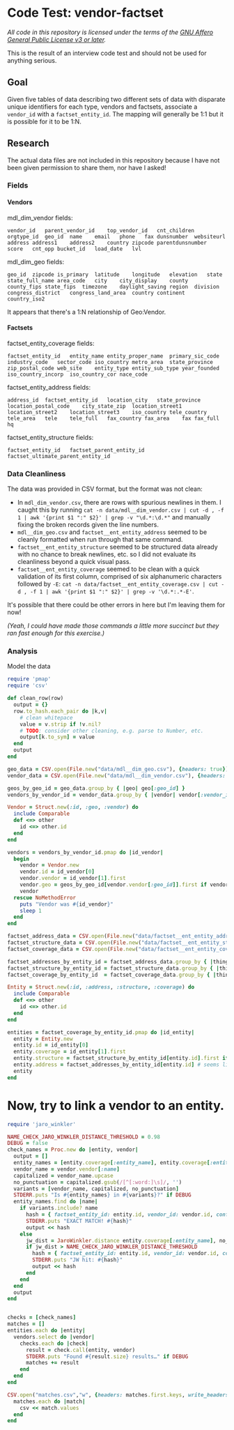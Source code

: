 # Code Test: vendor-factset

_All code in this repository is licensed under the terms of the [GNU Affero General Public License v3 or later](https://spdx.org/licenses/AGPL-3.0-or-later.html)._

This is the result of an interview code test and should not be used for anything serious.

## Goal

Given five tables of data describing two different sets of data with disparate unique identifiers for each type, vendors and factsets, associate a `vendor_id` with a `factset_entity_id`. The mapping will generally be 1:1 but it is possible for it to be 1:N.

## Research

The actual data files are not included in this repository because I have not been given permission to share them, nor have I asked!

### Fields

#### Vendors

mdl_dim_vendor fields:

```
vendor_id	parent_vendor_id	top_vendor_id	cnt_children	orgtype_id	geo_id	name	email	phone	fax	dunsnumber	websiteurl	address	address1	address2	country	zipcode	parentdunsnumber	score	cnt_opp	bucket_id	load_date	lvl
```

mdl_dim_geo fields:

```
geo_id	zipcode	is_primary	latitude	longitude	elevation	state	state_full_name	area_code	city	city_display	county	county_fips	state_fips	timezone	daylight_saving	region	division	congress_district	congress_land_area	country	continent	country_iso2
```

It appears that there's a 1:N relationship of Geo:Vendor.

#### Factsets

factset_entity_coverage fields:

```
factset_entity_id	entity_name	entity_proper_name	primary_sic_code	industry_code	sector_code	iso_country	metro_area	state_province	zip_postal_code	web_site	entity_type	entity_sub_type	year_founded	iso_country_incorp	iso_country_cor	nace_code
```

factset_entity_address fields:

```
address_id	factset_entity_id	location_city	state_province	location_postal_code	city_state_zip	location_street1	location_street2	location_street3	iso_country	tele_country	tele_area	tele	tele_full	fax_country	fax_area	fax	fax_full	hq
```

factset_entity_structure fields:

```
factset_entity_id	factset_parent_entity_id	factset_ultimate_parent_entity_id
```

### Data Cleanliness

The data was provided in CSV format, but the format was not clean: 

* In `mdl_dim_vendor.csv`, there are rows with spurious newlines in them. I caught this by running `cat -n data/mdl__dim_vendor.csv | cut -d , -f 1 | awk '{print $1 ":" $2}' | grep -v "\d.*:\d.*"` and manually fixing the broken records given the line numbers.
* `mdl__dim_geo.csv` and `factset__ent_entity_address` seemed to be cleanly formatted when run through that same command.
* `factset__ent_entity_structure` seemed to be structured data already with no chance to break newlines, etc. so I did not evaluate its cleanliness beyond a quick visual pass.
* `factset__ent_entity_coverage` seemed to be clean with a quick validation of its first column, comprised of six alphanumeric characters followed by `-E`: `cat -n data/factset__ent_entity_coverage.csv | cut -d , -f 1 | awk '{print $1 ":" $2}' | grep -v '\d.*:.*-E'`.

It's possible that there could be other errors in here but I'm leaving them for now!

_(Yeah, I could have made those commands a little more succinct but they ran fast enough for this exercise.)_

### Analysis

Model the data

```ruby
require 'pmap'
require 'csv'

def clean_row(row)
  output = {}
  row.to_hash.each_pair do |k,v| 
    # clean whitepace
    value = v.strip if !v.nil?
    # TODO: consider other cleaning, e.g. parse to Number, etc.
    output[k.to_sym] = value
  end
  output
end

geo_data = CSV.open(File.new("data/mdl__dim_geo.csv"), {headers: true}).pmap { |row| clean_row(row) } 
vendor_data = CSV.open(File.new("data/mdl__dim_vendor.csv"), {headers: true}).pmap { |row| clean_row(row) } 

geos_by_geo_id = geo_data.group_by { |geo| geo[:geo_id] }
vendors_by_vendor_id = vendor_data.group_by { |vendor| vendor[:vendor_id] }

Vendor = Struct.new(:id, :geo, :vendor) do 
  include Comparable
  def <=> other
    id <=> other.id
  end
end

vendors = vendors_by_vendor_id.pmap do |id_vendor|
  begin
    vendor = Vendor.new
    vendor.id = id_vendor[0]
    vendor.vendor = id_vendor[1].first
    vendor.geo = geos_by_geo_id[vendor.vendor[:geo_id]].first if vendor.vendor[:geo_id] && geos_by_geo_id[vendor.vendor[:geo_id]]
    vendor
  rescue NoMethodError
    puts "Vendor was #{id_vendor}"
    sleep 1
  end
end

factset_address_data = CSV.open(File.new("data/factset__ent_entity_address.csv"), {headers: true}).pmap { |row| clean_row(row) }
factset_structure_data = CSV.open(File.new("data/factset__ent_entity_structure.csv"), {headers: true}).pmap { |row| clean_row(row) }
factset_coverage_data = CSV.open(File.new("data/factset__ent_entity_coverage.csv"), {headers: true}).pmap { |row| clean_row(row) }

factset_addresses_by_entity_id = factset_address_data.group_by { |thing| thing[:factset_entity_id] }
factset_structure_by_entity_id = factset_structure_data.group_by { |thing| thing[:factset_entity_id] }
factset_coverage_by_entity_id  = factset_coverage_data.group_by { |thing| thing[:factset_entity_id] }

Entity = Struct.new(:id, :address, :structure, :coverage) do
  include Comparable
  def <=> other
    id <=> other.id
  end
end

entities = factset_coverage_by_entity_id.pmap do |id_entity|
  entity = Entity.new
  entity.id = id_entity[0]
  entity.coverage = id_entity[1].first
  entity.structure = factset_structure_by_entity_id[entity.id].first if factset_structure_by_entity_id[entity.id]
  entity.address = factset_addresses_by_entity_id[entity.id] # seems like there could be more than one
  entity
end

```

# Now, try to link a vendor to an entity.

```ruby
require 'jaro_winkler'

NAME_CHECK_JARO_WINKLER_DISTANCE_THRESHOLD = 0.98
DEBUG = false
check_names = Proc.new do |entity, vendor|
  output = []
  entity_names = [entity.coverage[:entity_name], entity.coverage[:entity_proper_name]]
  vendor_name = vendor.vendor[:name]
  capitalized = vendor_name.upcase
  no_punctuation = capitalized.gsub(/[^[:word:]\s]/, '')
  variants = [vendor_name, capitalized, no_punctuation]
  STDERR.puts "Is #{entity_names} in #{variants}?" if DEBUG
  entity_names.find do |name|
    if variants.include? name
      hash = { factset_entity_id: entity.id, vendor_id: vendor.id, confidence: 1.0, reason: "name ~exact match" }
      STDERR.puts "EXACT MATCH! #{hash}"
      output << hash
    else
      jw_dist = JaroWinkler.distance entity.coverage[:entity_name], no_punctuation
      if jw_dist > NAME_CHECK_JARO_WINKLER_DISTANCE_THRESHOLD
        hash = { factset_entity_id: entity.id, vendor_id: vendor.id, confidence: jw_dist, reason: "name jaro winkler exceeding #{NAME_CHECK_JARO_WINKLER_DISTANCE_THRESHOLD}" }
        STDERR.puts "JW hit: #{hash}"
        output << hash
      end
    end
  end
  output
end


checks = [check_names]
matches = []
entities.each do |entity|
  vendors.select do |vendor|
    checks.each do |check|
      result = check.call(entity, vendor)
      STDERR.puts "Found #{result.size} results…" if DEBUG
      matches += result
    end
  end
end

CSV.open("matches.csv","w", {headers: matches.first.keys, write_headers: true}) do |csv|
  matches.each do |match|
    csv << match.values
  end
end


```
